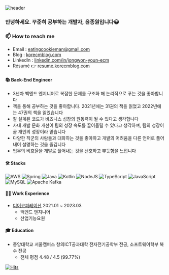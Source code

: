 ![header](https://capsule-render.vercel.app/api?type=waving&color=timeauto&height=200&section=header&text=Jongwon%20Youn&fontColor=f59e0b&fontSize=60&fontAlign=62&fontAlignY=32&desc=korECM&descSize=25&descAlign=85&descAlignY=50&animation=twinkling)

### 안녕하세요. 꾸준히 공부하는 개발자, 윤종원입니다😀

### 📫 How to reach me
- Email : eatingcookieman@gmail.com
- Blog : [korecmblog.com](https://www.korecmblog.com?utm_source=github&utm_medium=readme&utm_campaign=github_readme)
- LinkedIn : [linkedin.com/in/jongwon-youn-ecm](https://www.linkedin.com/in/jongwon-youn-ecm)
- Résumé 👉 [resume.korecmblog.com](http://resume.korecmblog.com?utm_source=github&utm_medium=readme&utm_campaign=github_readme_badge)

#### 📚 Back-End Engineer

- 3년차 백엔드 엔지니어로 복잡한 문제를 구조화 해 논리적으로 푸는 것을 좋아합니다
- 책을 통해 공부하는 것을 좋아합니다. 2021년에는 31권의 책을 읽었고 2022년에는 47권의 책을 읽었습니다
- 잘 설계된 코드가 비즈니스 성장의 원동력이 될 수 있다고 생각합니다
- 사내 개발 문화 개선이 팀의 성장 속도를 끌어올릴 수 있다고 생각하며, 팀의 성장이 곧 개인의 성장이라 믿습니다
- 다양한 직군의 사람들과 대화하는 것을 좋아하고 개발의 어려움을 다른 언어로 풀어내어 설명하는 것을 즐깁니다
- 업무의 비효율을 개발로 풀어내는 것을 선호하고 뿌듯함을 느낍니다

#### 🛠️ Stacks
![AWS](https://img.shields.io/badge/AWS-%23FF9900.svg?style=for-the-badge&logo=amazon-aws&logoColor=white)
![Spring](https://img.shields.io/badge/spring-%236DB33F.svg?style=for-the-badge&logo=spring&logoColor=white)
![Java](https://img.shields.io/badge/java-%23ED8B00.svg?style=for-the-badge&logo=openjdk&logoColor=white)
![Kotlin](https://img.shields.io/badge/kotlin-%237F52FF.svg?style=for-the-badge&logo=kotlin&logoColor=white)
![NodeJS](https://img.shields.io/badge/node.js-6DA55F?style=for-the-badge&logo=node.js&logoColor=white)
![TypeScript](https://img.shields.io/badge/typescript-%23007ACC.svg?style=for-the-badge&logo=typescript&logoColor=white)
![JavaScript](https://img.shields.io/badge/javascript-%23323330.svg?style=for-the-badge&logo=javascript&logoColor=%23F7DF1E)
![MySQL](https://img.shields.io/badge/mysql-%2300f.svg?style=for-the-badge&logo=mysql&logoColor=white)
![Apache Kafka](https://img.shields.io/badge/Apache%20Kafka-000?style=for-the-badge&logo=apachekafka)

#### 👨‍💻 Work Experience
- [디어코퍼레이션](https://blog.deering.co/) 2021.01 ~ 2023.03
  - 백엔드 엔지니어
  - 산업기능요원

#### 🎓 Education
- 중앙대학교 서울캠퍼스 창의ICT공과대학 전자전기공학부 전공, 소프트웨어학부 복수 전공
  - 전체 평점 4.48 / 4.5 (99.77%)

[![Hits](https://hits.seeyoufarm.com/api/count/incr/badge.svg?url=https%3A%2F%2Fgithub.com%2FkorECM%2FkorECM&count_bg=%23FF9800&title_bg=%23555555&icon=baidu.svg&icon_color=%23FFFFFF&title=hits&edge_flat=false)](https://hits.seeyoufarm.com)

<!-- 
레포 카드
[![Github Repo Card](https://github-readme-stats.vercel.app/api/pin/?username=YOUR_PROFILE_USERNAME&repo=YOUR_REPO_NAME)](https://github.com/MrKrishnaAgarwal/readme-components-github)

-->
